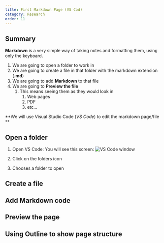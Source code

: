 ```yaml
---
title: First Markdown Page (VS Cod)
category: Research
order: 11
---
```

## Summary
**Markdown** is a very simple way of taking notes and formatting them, using only the keyboard.

1. We are going to open a folder to work in
2. We are going to create a file in that folder with the markdown extension (**.md**)
3. We are going to add **Markdown** to that file
4. We are going to **Preview the file**
   1. This means seeing them as they would look in 
      1. Web pages
      2. PDF
      3. etc...

**We will use Visual Studio Code (*VS Code*) to edit the markdown page/file **


## Open a folder
1. Open VS Code:
You will see this screen: 
![VS Code window](https://scotentsd.github.io/tutorials/images/vscode.png)

2. Click on the folders icon

3. Chooses a folder to open



## Create a file

## Add **Markdown** code

## **Preview** the page

## Using **Outline** to show page structure
